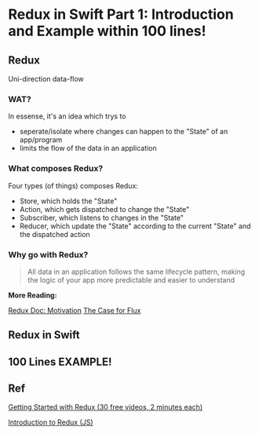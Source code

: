 # Redux in Swift Part 1: Introduction and Example within 100 lines!


## Redux 

Uni-direction data-flow

### WAT?

In essense, it's an idea which trys to

- seperate/isolate where changes can happen to the "State" of an app/program
- limits the flow of the data in an application

### What composes Redux?

Four types (of things) composes Redux:

- Store, which holds the "State"
- Action, which gets dispatched to change the "State"
- Subscriber, which listens to changes in the "State"
- Reducer, which update the "State" according to the current "State" and the dispatched action

### Why go with Redux?

> All data in an application follows the same lifecycle pattern, making the logic of your app more predictable and easier to understand

**More Reading:**

[Redux Doc: Motivation](http://redux.js.org/docs/introduction/Motivation.html)
[The Case for Flux](https://medium.com/swlh/the-case-for-flux-379b7d1982c6#.ddab5kuhi)

## Redux in Swift

## 100 Lines EXAMPLE!



## Ref

[Getting Started with Redux (30 free videos, 2 minutes each)](https://egghead.io/series/getting-started-with-redux)

[Introduction to Redux (JS)](http://redux.js.org)

